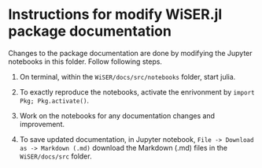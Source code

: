# Instructions for modify WiSER.jl package documentation

Changes to the package documentation are done by modifying the Jupyter notebooks in this folder. Follow following steps.

1. On terminal, within the `WiSER/docs/src/notebooks` folder, start julia.

2. To exactly reproduce the notebooks, activate the enrivonment by `import Pkg; Pkg.activate()`.

3. Work on the notebooks for any documentation changes and improvement.

4. To save updated documentation, in Jupyter notebook, `File -> Download as -> Markdown (.md)` download the Markdown (.md) files in the `WiSER/docs/src` folder.

